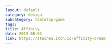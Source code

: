 ```yaml
---
layout: default
category: design
subcategory: tabletop-game
tags:
title: Affinity
date: 2019-08-03
link: https://steinea.itch.io/affinity-dream
---
```

